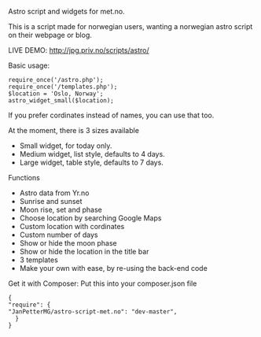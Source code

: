 Astro script and widgets for met.no.

This is a script made for norwegian users, wanting a norwegian astro script on their webpage or blog.

LIVE DEMO: http://jpg.priv.no/scripts/astro/

Basic usage:
````
require_once('/astro.php');
require_once('/templates.php');
$location = 'Oslo, Norway';
astro_widget_small($location);
````

If you prefer cordinates instead of names, you can use that too.

At the moment, there is 3 sizes available
- Small widget, for today only.
- Medium widget, list style, defaults to 4 days.
- Large widget, table style, defaults to 7 days.

Functions
- Astro data from Yr.no
- Sunrise and sunset
- Moon rise, set and phase
- Choose location by searching Google Maps
- Custom location with cordinates
- Custom number of days
- Show or hide the moon phase
- Show or hide the location in the title bar
- 3 templates
- Make your own with ease, by re-using the back-end code

Get it with Composer:
Put this into your composer.json file
````
{
"require": {
"JanPetterMG/astro-script-met.no": "dev-master",
  }
}
````
